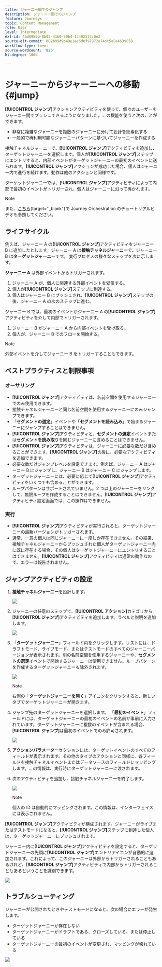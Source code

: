 ```yaml
---
title: ジャーニー間でのジャンプ
description: ジャーニー間でのジャンプ
feature: Journeys
topic: Content Management
role: User
level: Intermediate
exl-id: 46d8950b-8b02-4160-89b4-1c492533c0e2
source-git-commit: 882b99d9b49e1ae6d0f97872a74dc5a8a4639050
workflow-type: tm+mt
source-wordcount: '826'
ht-degree: 100%

---
```


# ジャーニーからジャーニーへの移動 {#jump}

**[!UICONTROL ジャンプ]**&#x200B;アクションアクティビティを使って、個々のユーザーをジャーニー間でプッシュできるようになりました。この機能を使うと次のことができます。

* 非常に複雑なジャーニーを複数のジャーニーに分けて設計を簡素化する
* 一般的で再利用可能なジャーニーパターンに基づいてジャーニーを作成する

接触チャネルジャーニーで、**[!UICONTROL ジャンプ]**&#x200B;アクティビティを追加し、ターゲットジャーニーを選択します。個人が&#x200B;**[!UICONTROL ジャンプ]**&#x200B;ステップにエントリすると、内部イベントがターゲットジャーニーの最初のイベントに送られます。**[!UICONTROL ジャンプ]**&#x200B;アクションが成功した場合、個人はジャーニー内で進行を続けます。動作は他のアクションと同様です。

ターゲットジャーニーでは、**[!UICONTROL ジャンプ]**&#x200B;アクティビティによって内部で最初のイベントがトリガーされ、個人はジャーニーに沿って導かれます。

>[!NOTE]
>
>また、[こちら](https://experienceleague.adobe.com/docs/journey-orchestration-learn/tutorials/building-a-journey/jumping-to-another-journey.html?lang=ja){target=&quot;_blank&quot;}で Journey Orchestration のチュートリアルビデオも参照してください。

## ライフサイクル

例えば、ジャーニー A の&#x200B;**[!UICONTROL ジャンプ]**&#x200B;アクティビティをジャーニー B に追加したとします。ジャーニー A は&#x200B;**接触チャネルジャーニー**&#x200B;で、ジャーニー B は&#x200B;**ターゲットジャーニー**です。
実行プロセスの様々なステップを次に示します。

**ジャーニー A** は外部イベントからトリガーされます。

1. ジャーニー A が、個人に関連する外部イベントを受信する。
1. 個人が&#x200B;**[!UICONTROL ジャンプ]**&#x200B;ステップに到達する。
1. 個人はジャーニー B にプッシュされ、**[!UICONTROL ジャンプ]**&#x200B;ステップの後、ジャーニー A の次のステップに進む。

ジャーニー B では、最初のイベントがジャーニー A の&#x200B;**[!UICONTROL ジャンプ]**&#x200B;アクティビティを介して内部でトリガーされます。

1. ジャーニー B がジャーニー A から内部イベントを受け取る。
1. 個人が、ジャーニー B でのフローを開始する。

>[!NOTE]
>
>外部イベントを介してジャーニー B をトリガーすることもできます。

## ベストプラクティスと制限事項

### オーサリング

* **[!UICONTROL ジャンプ]**&#x200B;アクティビティは、名前空間を使用するジャーニーでのみ使用できます。
* 接触チャネルジャーニーと同じ名前空間を使用するジャーニーにのみジャンプできます。
* 「**セグメントの選定**」イベントや「**セグメントを読み込み**」で始まるジャーニーにジャンプすることはできません。
* **[!UICONTROL ジャンプ]**&#x200B;アクティビティと、**セグメントの選定**&#x200B;イベントまたは&#x200B;**セグメントを読み取り**&#x200B;を同じジャーニーに含めることはできません。
* **[!UICONTROL ジャンプ]**&#x200B;アクティビティは、ジャーニーに必要な数だけ含めることができます。**[!UICONTROL ジャンプ]**&#x200B;の後に、必要なアクティビティを追加できます。
* 必要な数だけジャンプレベルを設定できます。例えば、ジャーニー A はジャーニー B にジャンプし、ジャーニー B はジャーニー C にジャンプします。
* ターゲットジャーニーには、必要に応じて&#x200B;**[!UICONTROL ジャンプ]**&#x200B;アクティビティをいくつでも含めることができます。
* ループパターンはサポートされていません。2 つ以上のジャーニーをリンクして、無限ループを作成することはできません。**[!UICONTROL ジャンプ]**&#x200B;アクティビティ設定画面では、この操作はできません。

### 実行

* **[!UICONTROL ジャンプ]**&#x200B;アクティビティが実行されると、ターゲットジャーニーの最新バージョンがトリガーされます。
* 通常、一意の個人は同じジャーニーに一度しか存在できません。その結果、接触チャネルジャーニーからプッシュされた個人がターゲットジャーニー内に既に存在する場合、その個人はターゲットジャーニーにエントリすることはできません。**[!UICONTROL ジャンプ]**&#x200B;アクティビティは通常の動作なので、エラーは報告されません。

## ジャンプアクティビティの設定

1. **接触チャネルジャーニー**&#x200B;を設計します。

   ![](assets/jump1.png)

1. ジャーニーの任意のステップで、**[!UICONTROL アクション]**&#x200B;カテゴリから&#x200B;**[!UICONTROL ジャンプ]**&#x200B;アクティビティを追加します。ラベルと説明を追加します。

   ![](assets/jump2.png)

1. 「**ターゲットジャーニー**」フィールド内をクリックします。リストには、ドラフトモード、ライブモード、またはテストモードのすべてのジャーニーバージョンが表示されます。別の名前空間を使用するジャーニーや、**セグメントの選定**&#x200B;イベントで開始するジャーニーは使用できません。ループパターンを作成するターゲットジャーニーも除外されます。

   ![](assets/jump3.png)

   >[!NOTE]
   >
   >右側の「**ターゲットジャーニーを開く**」アイコンをクリックすると、新しいタブでターゲットジャーニーが開きます。

1. ジャンプ先のターゲットジャーニーを選択します。
「**最初のイベント**」フィールドには、ターゲットジャーニーの最初のイベントの名前が事前に入力されています。ターゲットジャーニーに複数のイベントが含まれる場合、**[!UICONTROL ジャンプ]**&#x200B;は最初のイベントでのみ許可されます。

   ![](assets/jump4.png)

1. **アクションパラメーター**&#x200B;セクションには、ターゲットイベントのすべてのフィールドが表示されます。その他のタイプのアクションと同様に、各フィールドを接触チャネルイベントまたはデータソースのフィールドにマッピングします。この情報は、実行時にターゲットジャーニーに渡されます。
1. 次のアクティビティを追加し、接触チャネルジャーニーを終了します。

   ![](assets/jump5.png)


   >[!NOTE]
   >
   >個人の ID は自動的にマッピングされます。この情報は、インターフェイスには表示されません。

**[!UICONTROL ジャンプ]**&#x200B;アクティビティが構成されます。ジャーニーがライブまたはテストモードになると、**[!UICONTROL ジャンプ]**&#x200B;ステップに到達した個人は、ターゲットジャーニーにプッシュされます。

ジャーニー内に&#x200B;**[!UICONTROL ジャンプ]**&#x200B;アクティビティを設定すると、ターゲットジャーニーの先頭に&#x200B;**[!UICONTROL ジャンプ]**&#x200B;エントリアイコンが自動的に追加されます。これによって、このジャーニーは外部からトリガーされることもあるけれど、**[!UICONTROL ジャンプ]**&#x200B;アクティビティで内部からトリガーされることもあるということを識別できます。

![](assets/jump7.png)

## トラブルシューティング

ジャーニーが公開されたときやテストモードになると、次の場合にエラーが発生します。
* ターゲットジャーニーが存在しない
* ターゲットジャーニーがドラフトである、クローズしている、または停止している
* ターゲットジャーニーの最初のイベントが変更され、マッピングが壊れている

![](assets/jump6.png)
